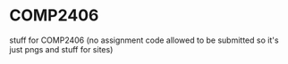 # COMP2406
stuff for COMP2406 (no assignment code allowed to be submitted so it's just pngs and stuff for sites)
